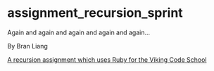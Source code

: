 # assignment_recursion_sprint
Again and again and again and again and again...

By Bran Liang

[A recursion assignment which uses Ruby for the Viking Code School](http://www.vikingcodeschool.com)
